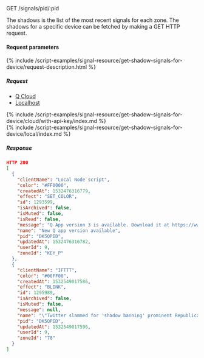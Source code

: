 


<div class="endpoint-container">
GET /signals/pid/:pid
</div>

The shadows is the list of the most recent signals for each zone.
The shadows for a specific device can be fetched by making a GET HTTP request.


#### Request parameters
{% include /script-examples/signal-resource/get-shadow-signals-for-device/request-description.html %}


##### Request

<!-- Tab panes -->
<div class="tab-content cloud-or-local-tab-content">

<!-- Nav tabs -->
<ul class="nav nav-pills mb-3 cloud-or-local-nav" id="pills-tab" role="tablist">
  <li class="nav-item">
    <a class="nav-link cloud-server active" id="get-shadow-signals-for-device-cloud-tab"  data-toggle="pill"  href="#get-shadow-signals-for-device-cloud" role="tab" aria-controls="get-shadow-signals-for-device-cloud" aria-selected="true">Q Cloud</a>
  </li>
  <li class="nav-item">
    <a class="nav-link localhost-server" id="get-shadow-signals-for-device-local-tab"  data-toggle="pill"  href="#get-shadow-signals-for-device-local"  role="tab" aria-controls="get-shadow-signals-for-device-local" aria-selected="false">Localhost</a>
  </li>
</ul>

<!-- Cloud code example -->
<div class="tab-pane active" id="get-shadow-signals-for-device-cloud" role="tabpanel" aria-labelledby="get-shadow-signals-for-device-cloud-tab" markdown="1">
{% include /script-examples/signal-resource/get-shadow-signals-for-device/cloud/with-api-key/index.md %}
</div>

<!-- Local example -->
<div class="tab-pane" id="get-shadow-signals-for-device-local" role="tabpanel" aria-labelledby="get-shadow-signals-for-device-local-tab" markdown="1">
{% include /script-examples/signal-resource/get-shadow-signals-for-device/local/index.md %}
</div>
</div>

##### Response



<div class="code-response" markdown="1">

```json
HTTP 200
[
  {
    "clientName": "Local Node script",
    "color": "#FF0000",
    "createdAt": 1532476316779,
    "effect": "SET_COLOR",
    "id": 1293599,
    "isArchived": false,
    "isMuted": false,
    "isRead": false,
    "message": "Q App version 3 is available. Download it at https://www.daskeyboard.io/get-started/download/",
    "name": "New Q app version available",
    "pid": "DK5QPID",
    "updatedAt": 1532476316782,
    "userId": 9,
    "zoneId": "KEY_P"
  },
  {
    "clientName": "IFTTT",
    "color": "#00FF00",
    "createdAt": 1532549017586,
    "effect": "BLINK",
    "id": 1295989,
    "isArchived": false,
    "isMuted": false,
    "message": null,
    "name": "\"Twitter slammed for 'shadow banning' prominent Republicans\" via FOX NEWS",
    "pid": "DK5QPID",
    "updatedAt": 1532549017596,
    "userId": 9,
    "zoneId": "78"
  }
]
```

</div>